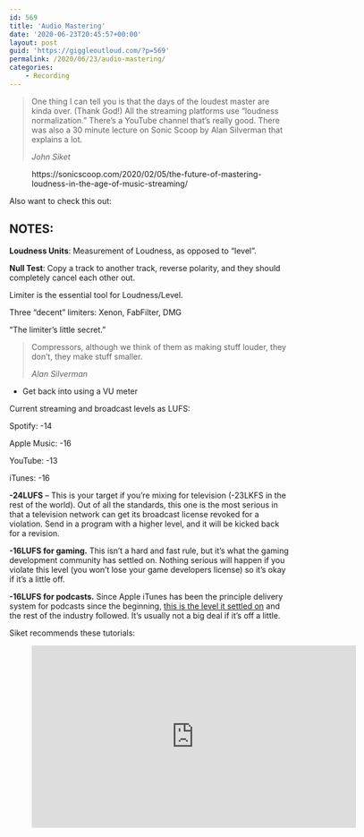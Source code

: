 ```yaml
---
id: 569
title: 'Audio Mastering'
date: '2020-06-23T20:45:57+00:00'
layout: post
guid: 'https://giggleoutloud.com/?p=569'
permalink: /2020/06/23/audio-mastering/
categories:
    - Recording
---
```


> One thing I can tell you is that the days of the loudest master are kinda over. (Thank God!) All the streaming platforms use “loudness normalization.” There’s a YouTube channel that’s really good. There was also a 30 minute lecture on Sonic Scoop by Alan Silverman that explains a lot.
>
> <cite>John Siket</cite>

<figure class="wp-block-embed-wordpress wp-block-embed is-type-wp-embed is-provider-sonicscoop"><div class="wp-block-embed__wrapper">https://sonicscoop.com/2020/02/05/the-future-of-mastering-loudness-in-the-age-of-music-streaming/ </div></figure>Also want to check this out: <https://whylogicprorules.com/mastering-logic-pro-x/>

## NOTES:

**Loudness Units**: Measurement of Loudness, as opposed to “level”.

**Null Test**: Copy a track to another track, reverse polarity, and they should completely cancel each other out.

Limiter is the essential tool for Loudness/Level.

Three “decent” limiters: Xenon, FabFilter, DMG

“The limiter’s little secret.”

> Compressors, although we think of them as making stuff louder, they don’t, they make stuff smaller.
>
> <cite>Alan Silverman</cite>

- Get back into using a VU meter

Current streaming and broadcast levels as LUFS:

Spotify: -14

Apple Music: -16

YouTube: -13

iTunes: -16

**-24LUFS** – This is your target if you’re mixing for television (-23LKFS in the rest of the world). Out of all the standards, this one is the most serious in that a television network can get its broadcast license revoked for a violation. Send in a program with a higher level, and it will be kicked back for a revision.

**-16LUFS for gaming.** This isn’t a hard and fast rule, but it’s what the gaming development community has settled on. Nothing serious will happen if you violate this level (you won’t lose your game developers license) so it’s okay if it’s a little off.

**-16LUFS for podcasts.** Since Apple iTunes has been the principle delivery system for podcasts since the beginning, [this is the level it settled on](https://help.apple.com/itc/podcastsbestpractices/#/itcd55a9646a?utm_source=podnews.net&utm_medium=web&utm_campaign=podnews.net:2018-10-09) and the rest of the industry followed. It’s usually not a big deal if it’s off a little.

Siket recommends these tutorials:

<figure class="wp-block-embed-youtube wp-block-embed is-type-video is-provider-youtube wp-embed-aspect-16-9 wp-has-aspect-ratio"><div class="wp-block-embed__wrapper"><iframe allow="accelerometer; autoplay; clipboard-write; encrypted-media; gyroscope; picture-in-picture; web-share" allowfullscreen="" frameborder="0" height="326" loading="lazy" referrerpolicy="strict-origin-when-cross-origin" src="https://www.youtube.com/embed/videoseries?list=PLimWHcn2lzqLojWnbR4MY8WYzIifPrmqZ" title="Home Mastering" width="580"></iframe></div></figure>
